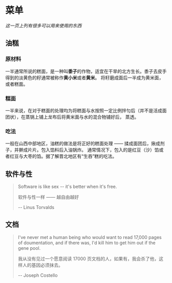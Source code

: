 # 菜单

*这一页上列有很多可以用来使用的东西*

## 油糕

### 原材料

一半通常所说的糕面，是一种叫**黍子**的作物，适宜在干旱的北方生长。黍子去皮手得到的淡黄色的籽通常被称作**黄小米**或者**黄米**。
将籽磨成面后一半成为黄米面，或者糕面。

### 糕面

一半来说，在对于糕面的处理均为将糕面与水按照一定比例拌匀后（并不是活成面团状），在蒸锅上铺上龙布后将黄米面与水的混合物铺好后，
蒸透。

### 吃法

一般在山西中部地区，油糕的做法是将正好的糕面处理 —— 揉成面团后，揪成剂子，并擀成片片。包入馅料后入油锅炸。
通常情况下，包入的是红豆（沙）馅或者红豆与大枣的馅。据了解晋北地区有“生吞”糕的吃法。


## 软件与性

> Software is like sex -- it's better when it's free.
>
> 软件与性一样 —— 越自由越好
>
> -- Linus Torvalds

## 文档

> I've never met a human being who would want to read 17,000 pages of doumentation, and if there was, I'd kill him to get him out if the gene pool.
>
> 我从没有见过一个愿意阅读 17000 页文档的人，如果有，我会杀了他，这样人的基因必须抹去。
>
> -- Joseph Costello
